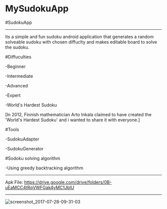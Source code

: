 # MySudokuApp

#SudokuApp

-----------------

Its a simple and fun sudoku android application that generates a random solveable sudoku with chosen diffuclty and makes editable board to solve the sudoku.

#Diffuculties

   -Beginner
 
   -Intermediate
 
   -Advanced
   
   -Expert
  
  -World's Hardest Sudoku
  
[In 2012, Finnish mathematician Arto Inkala claimed to have created the 'World's Hardest Sudoku' and i wanted to share it with everyone.]

#Tools

 -SudokuAdapter
 
 -SudokuGenerator

#Sodoku solving algorithm

 -Using greedy backtracking algorithm

-------------------

Apk File: https://drive.google.com/drive/folders/0B-uEaMCC4tRqVWFGak4yMC1JblU

-------------------

![screenshot_2017-07-28-09-31-03](https://user-images.githubusercontent.com/29862339/28705466-8e74990c-7378-11e7-838b-2dfd6b6a8d04.png)
